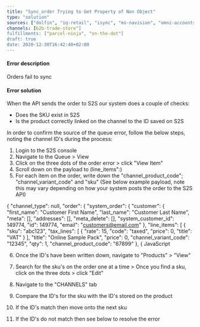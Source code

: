 ```yaml
---
title: "Sync_order Trying to Get Property of Non Object"
type: "solution"
sources: ["dolfin", "iq-retail", "isync", "ms-navision", "omni-accounts", "pastel-partner", "sage-50cloud-pastel-xpress", "sage-200-evolution", "sage-300cloud", "sage-business-cloud-financials", "sage-evolution", "sage-one", "sage-pastel-evolution", "sap", "syspro" ]
channels: [b2b-trade-store"]
fulfillments: ["parcel-ninja", "on-the-dot"]
draft: true
date: 2020-12-30T16:42:40+02:00
---
```


#### Error description
Orders fail to sync

#### Error solution
When the API sends the order to S2S our system does a couple of checks:
- Does the SKU exist in S2S
- Is the product correctly linked on the channel to the ID saved on S2S

In order to confirm the source of the queue error, follow the below steps, noting the channel ID's during the process:



1. Login to the S2S console  
2. Navigate to the Queue > View
3. Click on the three dots of the order error > click "View Item"
4. Scroll down on the payload to (line_items":)
5. For each item on the order, write down the "channel_product_code"; "channel_variant_code" and "sku" (See below example payload, note this may vary depending on how your system posts the order to the S2S API)



{
  "channel_type": null,
  "order": {
    "system_order": {
      "customer": {
        "first_name": "Customer First Name",
        "last_name": "Customer Last Name",
        "meta": [],
        "addresses": [],
        "meta_delete": [],
        "system_customer_id": 149774,
        "id": 149774,
        "email": "customers@email.com"
      },
      "line_items": [
        {
          "sku": "abc123",
          "tax_lines": [
            {
              "rate": 15,
              "code": "taxed",
              "price": 0,
              "title": "VAT"
            }
          ],
          "title": "Online Sample Pack",
          "price": 0,
          "channel_variant_code": "12345",
          "qty": 1,
          "channel_product_code": "67899"
        },
        {
JavaScript


6. Once the ID's have been written down, navigate to "Products" > "View"
7. Search for the sku's on the order one at a time > Once you find a sku, click on the three dots > click "Edit"
8. Navigate to the "CHANNELS" tab
9. Compare the ID's for the sku with the ID's stored on the product







10. If the ID's match then move onto the next sku
11. If the ID's do not match then see below to resolve the error


